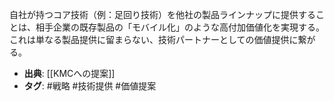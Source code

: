 自社が持つコア技術（例：足回り技術）を他社の製品ラインナップに提供することは、相手企業の既存製品の「モバイル化」のような高付加価値化を実現する。これは単なる製品提供に留まらない、技術パートナーとしての価値提供に繋がる。

- **出典**: [[KMCへの提案]]
- **タグ**: #戦略 #技術提供 #価値提案
